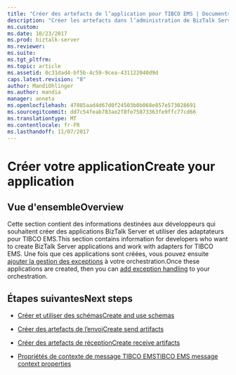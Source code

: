 ```yaml
---
title: "Créer des artefacts de l’application pour TIBCO EMS | Documents Microsoft"
description: "Créer les artefacts dans l’administration de BizTalk Server et dans Visual Studio pour utiliser l’adaptateur BizTalk pour TIBCO Enterprise Message Service dans BizTalk Server"
ms.custom: 
ms.date: 10/23/2017
ms.prod: biztalk-server
ms.reviewer: 
ms.suite: 
ms.tgt_pltfrm: 
ms.topic: article
ms.assetid: 0c31dad4-bf5b-4c59-9cea-431122040d9d
caps.latest.revision: "8"
author: MandiOhlinger
ms.author: mandia
manager: anneta
ms.openlocfilehash: 47085aad4d67d0f24503b0b068e857e573026691
ms.sourcegitcommit: dd7c54feab783ae2f8fe75873363fe9ffc77cd66
ms.translationtype: MT
ms.contentlocale: fr-FR
ms.lasthandoff: 11/07/2017
---
```

# <a name="create-your-application"></a><span data-ttu-id="bf223-103">Créer votre application</span><span class="sxs-lookup"><span data-stu-id="bf223-103">Create your application</span></span>

## <a name="overview"></a><span data-ttu-id="bf223-104">Vue d'ensemble</span><span class="sxs-lookup"><span data-stu-id="bf223-104">Overview</span></span>
<span data-ttu-id="bf223-105">Cette section contient des informations destinées aux développeurs qui souhaitent créer des applications BizTalk Server et utiliser des adaptateurs pour TIBCO EMS.</span><span class="sxs-lookup"><span data-stu-id="bf223-105">This section contains information for developers who want to create BizTalk Server applications and work with adapters for TIBCO EMS.</span></span> <span data-ttu-id="bf223-106">Une fois que ces applications sont créées, vous pouvez ensuite [ajouter la gestion des exceptions](../core/using-biztalk-server-exception-handling5.md) à votre orchestration.</span><span class="sxs-lookup"><span data-stu-id="bf223-106">Once these applications are created, then you can [add exception handling](../core/using-biztalk-server-exception-handling5.md) to your orchestration.</span></span> 
  
## <a name="next-steps"></a><span data-ttu-id="bf223-107">Étapes suivantes</span><span class="sxs-lookup"><span data-stu-id="bf223-107">Next steps</span></span>
  
-   [<span data-ttu-id="bf223-108">Créer et utiliser des schémas</span><span class="sxs-lookup"><span data-stu-id="bf223-108">Create and use schemas</span></span>](../core/creating-and-using-schemas.md)  
  
-   [<span data-ttu-id="bf223-109">Créer des artefacts de l’envoi</span><span class="sxs-lookup"><span data-stu-id="bf223-109">Create send artifacts</span></span>](../core/creating-tibco-enterprise-message-service-send-handlers.md)  
  
-   [<span data-ttu-id="bf223-110">Créer des artefacts de réception</span><span class="sxs-lookup"><span data-stu-id="bf223-110">Create receive artifacts</span></span>](../core/creating-tibco-enterprise-message-service-receive-handlers.md)  
  
-   [<span data-ttu-id="bf223-111">Propriétés de contexte de message TIBCO EMS</span><span class="sxs-lookup"><span data-stu-id="bf223-111">TIBCO EMS message context properties</span></span>](../core/message-context-properties-in-biztalk-server.md)